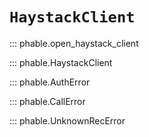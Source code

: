 # `HaystackClient`

::: phable.open_haystack_client

::: phable.HaystackClient

::: phable.AuthError

::: phable.CallError

::: phable.UnknownRecError